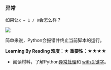 ### 异常

如果让`x = 1 / 0`会怎么样？

![](https://github.com/yangyangxcf/python-turtle-tutorial/blob/master/image/zerodivisionerror.png)

简单来说，Python会报错并终止当前脚本的运行。

**Learning By Reading 难度：★ 重要性：★★★★**

- 阅读材料，了解Python[异常处理](http://blog.sciencenet.cn/blog-3031432-1059523.html)和
[with关键字](http://yuez.me/python-zhong-de-guan-jian-zi-with-xiang-jie/)。
